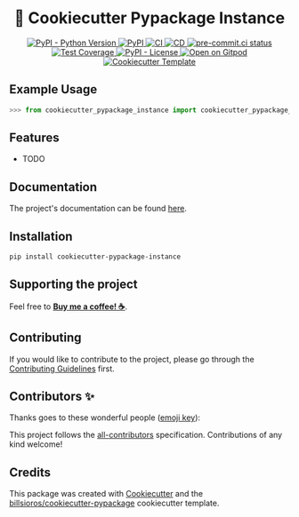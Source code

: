 <h1 align="center">🐍 Cookiecutter Pypackage Instance</h1>

<p align="center">
  <a href="https://www.python.org/">
    <img
      src="https://img.shields.io/pypi/pyversions/cookiecutter-pypackage-instance"
      alt="PyPI - Python Version"
    />
  </a>
  <a href="https://pypi.org/project/cookiecutter-pypackage-instance/">
    <img
      src="https://img.shields.io/pypi/v/cookiecutter-pypackage-instance"
      alt="PyPI"
    />
  </a>
  <a href="https://github.com/billsioros/cookiecutter-pypackage-instance.git/actions/workflows/ci.yml">
    <img
      src="https://github.com/billsioros/cookiecutter-pypackage-instance.git/actions/workflows/ci.yml/badge.svg"
      alt="CI"
    />
  </a>
  <a href="https://github.com/billsioros/cookiecutter-pypackage-instance.git/actions/workflows/cd.yml">
    <img
      src="https://github.com/billsioros/cookiecutter-pypackage-instance.git/actions/workflows/cd.yml/badge.svg"
      alt="CD"
    />
  </a>
  <a href="https://results.pre-commit.ci/latest/github/billsioros/cookiecutter-pypackage-instance/master">
    <img
      src="https://results.pre-commit.ci/badge/github/billsioros/cookiecutter-pypackage-instance/master.svg"
      alt="pre-commit.ci status"
    />
  </a>
  <a href="https://codecov.io/gh/billsioros/cookiecutter-pypackage-instance">
    <img
      src="https://codecov.io/gh/billsioros/cookiecutter-pypackage-instance/branch/master/graph/badge.svg?token=coLOL0j6Ap"
      alt="Test Coverage"/>
  </a>
  <a href="https://opensource.org/licenses/MIT">
    <img
      src="https://img.shields.io/pypi/l/cookiecutter-pypackage-instance"
      alt="PyPI - License"
    />
  </a>
  <a href="https://gitpod.io/from-referrer/">
    <img
      src="https://img.shields.io/badge/Open%20on-Gitpod-blue?logo=gitpod&style=flat"
      alt="Open on Gitpod"
    />
  </a>
  <a href="https://github.com/billsioros/cookiecutter-pypackage">
    <img
      src="https://img.shields.io/badge/cookiecutter-template-D4AA00.svg?style=flat&logo=cookiecutter"
      alt="Cookiecutter Template">
  </a>

</p>

## Example Usage

```python
>>> from cookiecutter_pypackage_instance import cookiecutter_pypackage_instance
```

## Features

- TODO

## Documentation

The project's documentation can be found [here](https://billsioros.github.io/cookiecutter-pypackage-instance/).

## Installation

```bash
pip install cookiecutter-pypackage-instance
```

## Supporting the project

Feel free to [**Buy me a coffee! ☕**](https://www.buymeacoffee.com/billsioros).

## Contributing

If you would like to contribute to the project, please go through the [Contributing Guidelines](https://billsioros.github.io/cookiecutter-pypackage-instance/latest/CONTRIBUTING/) first.

## Contributors ✨

Thanks goes to these wonderful people ([emoji key](https://allcontributors.org/docs/en/emoji-key)):

<!-- ALL-CONTRIBUTORS-LIST:START - Do not remove or modify this section -->
<!-- prettier-ignore-start -->
<!-- markdownlint-disable -->

<!-- markdownlint-restore -->
<!-- prettier-ignore-end -->
<!-- ALL-CONTRIBUTORS-LIST:END -->

This project follows the [all-contributors](https://github.com/all-contributors/all-contributors) specification. Contributions of any kind welcome!

## Credits

This package was created with [Cookiecutter](https://github.com/cookiecutter/cookiecutter) and the [billsioros/cookiecutter-pypackage](https://github.com/billsioros/cookiecutter-pypackage) cookiecutter template.
